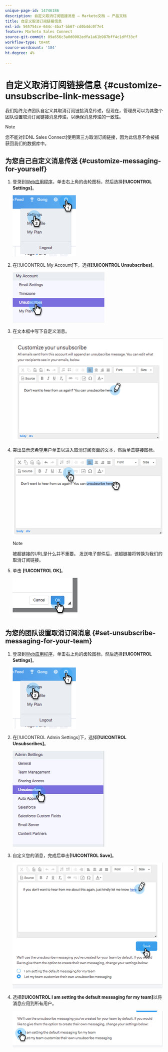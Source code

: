 ```yaml
---
unique-page-id: 14746186
description: 自定义取消订阅链接消息 — Marketo文档 — 产品文档
title: 自定义取消订阅链接信息
exl-id: 565754ce-644c-4ba7-bb67-cd0b4dc0f7e1
feature: Marketo Sales Connect
source-git-commit: 09a656c3a0d0002edfa1a61b987bff4c1dff33cf
workflow-type: tm+mt
source-wordcount: '184'
ht-degree: 4%

---
```


# 自定义取消订阅链接信息 {#customize-unsubscribe-link-message}

我们始终允许团队自定义其取消订阅链接消息传递，但现在，管理员可以为其整个团队设置取消订阅链接消息传递，以确保消息传递的一致性。

>[!NOTE]
>
>您不能对[!DNL Sales Connect]使用第三方取消订阅链接，因为此信息不会被捕获回我们的数据库中。

## 为您自己自定义消息传送 {#customize-messaging-for-yourself}

1. 登录到[Web应用程序](https://toutapp.com/login)，单击右上角的齿轮图标，然后选择&#x200B;**[!UICONTROL Settings]**。

   ![](assets/one.png)

1. 在[!UICONTROL My Account]下，选择&#x200B;**[!UICONTROL Unsubscribes]**。

   ![](assets/two-1.png)

1. 在文本框中写下自定义消息。

   ![](assets/three-1.png)

1. 突出显示您希望用户单击以进入取消订阅页面的文本，然后单击链接图标。

   ![](assets/four-1.png)

   >[!NOTE]
   >
   >被超链接的URL是什么并不重要。 发送电子邮件后，该超链接将转换为我们的取消订阅链接。

1. 单击 **[!UICONTROL OK]**。

   ![](assets/five.png)

## 为您的团队设置取消订阅消息 {#set-unsubscribe-messaging-for-your-team}

1. 登录到[Web应用程序](https://toutapp.com/login)，单击右上角的齿轮图标，然后选择&#x200B;**[!UICONTROL Settings]**。

   ![](assets/six.png)

1. 在[!UICONTROL Admin Settings]下，选择&#x200B;**[!UICONTROL Unsubscribes]**。

   ![](assets/eight.png)

1. 自定义您的消息，完成后单击&#x200B;**[!UICONTROL Save]**。

   ![](assets/seven.png)

1. 选择&#x200B;**[!UICONTROL I am setting the default messaging for my team]**&#x200B;以将消息应用到所有用户。

   ![](assets/eleven.png)
